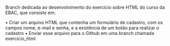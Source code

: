 Branch dedicada ao desenvolvimento do exercício sobre HTML do curso da EBAC, que consiste em:

• Criar um arquivo HTML que contenha um formulário de cadastro, com os campos nome, e-mail e senha, e a existência de um botão para realizar o cadastro
• Enviar esse arquivo para o Github em uma branch chamada exercício_html
